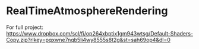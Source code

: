 # RealTimeAtmosphereRendering


For full project:
https://www.dropbox.com/scl/fi/op264xbptix1gm943wtsg/Default-Shaders-Copy.zip?rlkey=pqxwne7nqb5li4wy8555s8t2g&st=sah69op4&dl=0
